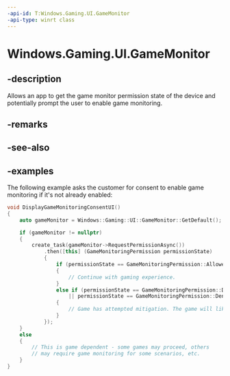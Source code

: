 ```yaml
---
-api-id: T:Windows.Gaming.UI.GameMonitor
-api-type: winrt class
---
```


<!-- Class syntax.
public class GameMonitor 
-->

# Windows.Gaming.UI.GameMonitor

## -description

Allows an app to get the game monitor permission state of the device and potentially prompt the user to enable game monitoring.

## -remarks

## -see-also

## -examples

The following example asks the customer for consent to enable game monitoring if it's not already enabled:

```cpp
void DisplayGameMonitoringConsentUI() 
{ 
    auto gameMonitor = Windows::Gaming::UI::GameMonitor::GetDefault(); 

    if (gameMonitor != nullptr) 
    { 
        create_task(gameMonitor->RequestPermissionAsync())
            .then([this] (GameMonitoringPermission permissionState) 
            { 
                if (permissionState == GameMonitoringPermission::Allowed) 
                { 
                    // Continue with gaming experience. 
                } 
                else if (permissionState == GameMonitoringPermission::DeniedByUser
                    || permissionState == GameMonitoringPermission::DeniedBySystem) 
                { 
                    // Game has attempted mitigation. The game will likely exit. 
                }
            }); 
    } 
    else 
    { 
        // This is game dependent - some games may proceed, others 
        // may require game monitoring for some scenarios, etc. 
    } 
} 
```
